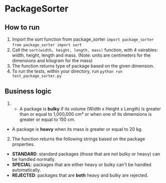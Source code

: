 # PackageSorter
## How to run
1. Import the sort function from package_sorter
`import package_sorter`
`from package_sorter import sort`
2. Call the `sort(width, height, length, mass)` function, with 4 vairables: width, height, length and mass. (Note: units are centimeters for the dimensions and kilogram for the mass)
3. The function returns type of package based on the given dimension.
4. To run the tests, within your directory, run `python run test_package_sorter.py`
## Business logic
1. - A package is **bulky** if its volume (Width x Height x Length) is greater than or equal to 1,000,000 cm³ or when one of its dimensions is greater or equal to 150 cm.
- A package is **heavy** when its mass is greater or equal to 20 kg.
2. The function returns the following strings based on the package properties.

- **STANDARD**: standard packages (those that are not bulky or heavy) can be handled normally.
- **SPECIAL**: packages that are either heavy or bulky can't be handled automatically.
- **REJECTED**: packages that are **both** heavy and bulky are rejected.
